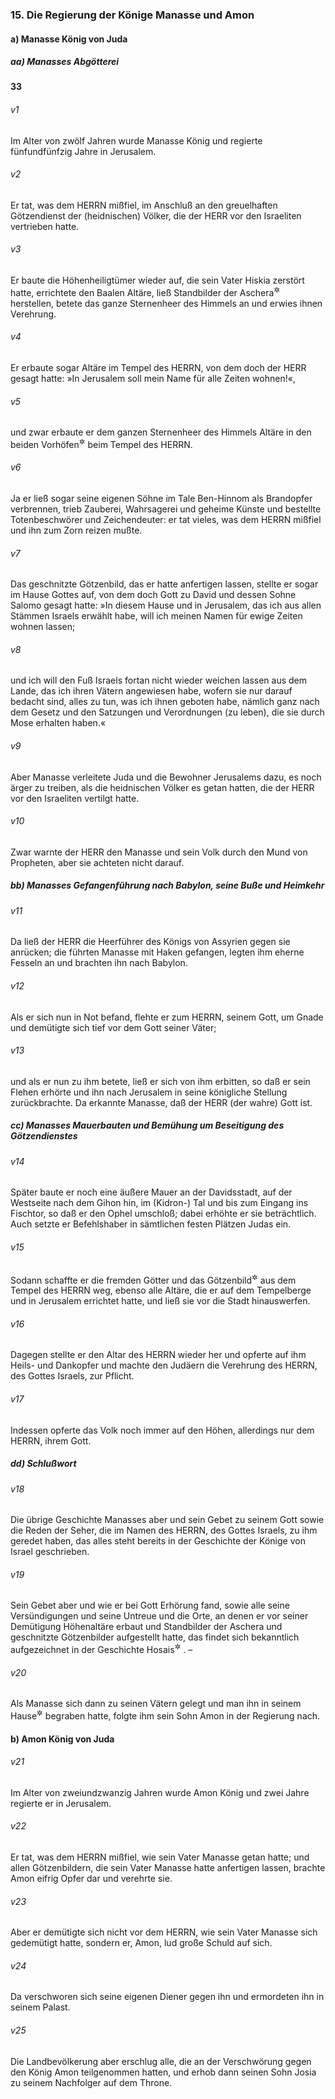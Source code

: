 ### 15. Die Regierung der Könige Manasse und Amon

#### a) Manasse König von Juda

##### aa) Manasses Abgötterei

__33__

###### v1
Im Alter von zwölf Jahren wurde Manasse König und regierte fünfundfünfzig Jahre in Jerusalem.

###### v2
Er tat, was dem HERRN mißfiel, im Anschluß an den greuelhaften Götzendienst der (heidnischen) Völker, die der HERR vor den Israeliten vertrieben hatte.

###### v3
Er baute die Höhenheiligtümer wieder auf, die sein Vater Hiskia zerstört hatte, errichtete den Baalen Altäre, ließ Standbilder der Aschera<sup title="oder: Astarte">&#x2732;</sup>
 herstellen, betete das ganze Sternenheer des Himmels an und erwies ihnen Verehrung.

###### v4
Er erbaute sogar Altäre im Tempel des HERRN, von dem doch der HERR gesagt hatte: »In Jerusalem soll mein Name für alle Zeiten wohnen!«,

###### v5
und zwar erbaute er dem ganzen Sternenheer des Himmels Altäre in den beiden Vorhöfen<sup title="vgl. zu 2.Kön 21,5">&#x2732;</sup>
 beim Tempel des HERRN.

###### v6
Ja er ließ sogar seine eigenen Söhne im Tale Ben-Hinnom als Brandopfer verbrennen, trieb Zauberei, Wahrsagerei und geheime Künste und bestellte Totenbeschwörer und Zeichendeuter: er tat vieles, was dem HERRN mißfiel und ihn zum Zorn reizen mußte.

###### v7
Das geschnitzte Götzenbild, das er hatte anfertigen lassen, stellte er sogar im Hause Gottes auf, von dem doch Gott zu David und dessen Sohne Salomo gesagt hatte: »In diesem Hause und in Jerusalem, das ich aus allen Stämmen Israels erwählt habe, will ich meinen Namen für ewige Zeiten wohnen lassen;

###### v8
und ich will den Fuß Israels fortan nicht wieder weichen lassen aus dem Lande, das ich ihren Vätern angewiesen habe, wofern sie nur darauf bedacht sind, alles zu tun, was ich ihnen geboten habe, nämlich ganz nach dem Gesetz und den Satzungen und Verordnungen (zu leben), die sie durch Mose erhalten haben.«

###### v9
Aber Manasse verleitete Juda und die Bewohner Jerusalems dazu, es noch ärger zu treiben, als die heidnischen Völker es getan hatten, die der HERR vor den Israeliten vertilgt hatte.

###### v10
Zwar warnte der HERR den Manasse und sein Volk durch den Mund von Propheten, aber sie achteten nicht darauf.

##### bb) Manasses Gefangenführung nach Babylon, seine Buße und Heimkehr


###### v11
Da ließ der HERR die Heerführer des Königs von Assyrien gegen sie anrücken; die führten Manasse mit Haken gefangen, legten ihm eherne Fesseln an und brachten ihn nach Babylon.

###### v12
Als er sich nun in Not befand, flehte er zum HERRN, seinem Gott, um Gnade und demütigte sich tief vor dem Gott seiner Väter;

###### v13
und als er nun zu ihm betete, ließ er sich von ihm erbitten, so daß er sein Flehen erhörte und ihn nach Jerusalem in seine königliche Stellung zurückbrachte. Da erkannte Manasse, daß der HERR (der wahre) Gott ist.

##### cc) Manasses Mauerbauten und Bemühung um Beseitigung des Götzendienstes


###### v14
Später baute er noch eine äußere Mauer an der Davidsstadt, auf der Westseite nach dem Gihon hin, im (Kidron-) Tal und bis zum Eingang ins Fischtor, so daß er den Ophel umschloß; dabei erhöhte er sie beträchtlich. Auch setzte er Befehlshaber in sämtlichen festen Plätzen Judas ein.

###### v15
Sodann schaffte er die fremden Götter und das Götzenbild<sup title="V.7">&#x2732;</sup>
 aus dem Tempel des HERRN weg, ebenso alle Altäre, die er auf dem Tempelberge und in Jerusalem errichtet hatte, und ließ sie vor die Stadt hinauswerfen.

###### v16
Dagegen stellte er den Altar des HERRN wieder her und opferte auf ihm Heils- und Dankopfer und machte den Judäern die Verehrung des HERRN, des Gottes Israels, zur Pflicht.

###### v17
Indessen opferte das Volk noch immer auf den Höhen, allerdings nur dem HERRN, ihrem Gott.

##### dd) Schlußwort


###### v18
Die übrige Geschichte Manasses aber und sein Gebet zu seinem Gott sowie die Reden der Seher, die im Namen des HERRN, des Gottes Israels, zu ihm geredet haben, das alles steht bereits in der Geschichte der Könige von Israel geschrieben.

###### v19
Sein Gebet aber und wie er bei Gott Erhörung fand, sowie alle seine Versündigungen und seine Untreue und die Orte, an denen er vor seiner Demütigung Höhenaltäre erbaut und Standbilder der Aschera und geschnitzte Götzenbilder aufgestellt hatte, das findet sich bekanntlich aufgezeichnet in der Geschichte Hosais<sup title="oder: der Seher">&#x2732;</sup>
. –

###### v20
Als Manasse sich dann zu seinen Vätern gelegt und man ihn in seinem Hause<sup title="d.h. im Garten seines Palastes">&#x2732;</sup>
 begraben hatte, folgte ihm sein Sohn Amon in der Regierung nach.

#### b) Amon König von Juda


###### v21
Im Alter von zweiundzwanzig Jahren wurde Amon König und zwei Jahre regierte er in Jerusalem.

###### v22
Er tat, was dem HERRN mißfiel, wie sein Vater Manasse getan hatte; und allen Götzenbildern, die sein Vater Manasse hatte anfertigen lassen, brachte Amon eifrig Opfer dar und verehrte sie.

###### v23
Aber er demütigte sich nicht vor dem HERRN, wie sein Vater Manasse sich gedemütigt hatte, sondern er, Amon, lud große Schuld auf sich.

###### v24
Da verschworen sich seine eigenen Diener gegen ihn und ermordeten ihn in seinem Palast.

###### v25
Die Landbevölkerung aber erschlug alle, die an der Verschwörung gegen den König Amon teilgenommen hatten, und erhob dann seinen Sohn Josia zu seinem Nachfolger auf dem Throne.